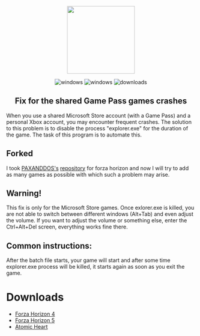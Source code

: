 <p align="center"><img src="https://upload.wikimedia.org/wikipedia/commons/1/16/Microsoft_Store_Fluent_Design_icon.png" height="180"/>
<p align="center">
  <img alt="windows" src="https://img.shields.io/badge/platform-Windows%2010-blue" />
  <img alt="windows" src="https://img.shields.io/badge/platform-Windows%2011-blue" />
  <img alt="downloads" src="https://img.shields.io/github/downloads/i3sey/MicrosoftSharedGamesFix/total"/>
</p>
<h2 align="center">Fix for the shared Game Pass games crashes</h2>

When you use a shared Microsoft Store account (with a Game Pass) and a personal Xbox account, you may encounter frequent crashes. The solution to this problem is to disable the process "explorer.exe" for the duration of the game. The task of this program is to automate this.

## Forked
I took [PAXANDDOS's](https://github.com/PAXANDDOS) [repository](https://github.com/PAXANDDOS/ForzaHorizonFix) for forza horizon and now I will try to add as many games as possible with which such a problem may arise.

## **Warning!**  
This fix is only for the Microsoft Store games.
Once exlorer.exe is killed, you are not able to switch between different windows (Alt+Tab) and even adjust the volume. If you want to adjust the volume or something else, enter the Ctrl+Alt+Del screen, everything works fine there.

## Common instructions:
After the batch file starts, your game will start and after some time explorer.exe process will be killed, it starts again as soon as you exit the game.  

# Downloads
- [Forza Horizon 4]()
- [Forza Horizon 5]()
- [Atomic Heart]()
